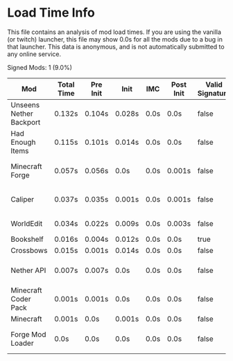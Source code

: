 # Load Time Info

This file contains an analysis of mod load times. If you are using the vanilla
(or twitch) launcher, this file may show 0.0s for all the mods due to a bug in
that launcher. This data is anonymous, and is not automatically submitted to any
online service.



Signed Mods: 1 (9.0%)

| Mod                     | Total Time | Pre Init | Init   | IMC  | Post Init | Valid Signature | File Name                                                  |
|-------------------------|------------|----------|--------|------|-----------|-----------------|------------------------------------------------------------|
| Unseens Nether Backport | 0.132s     | 0.104s   | 0.028s | 0.0s | 0.0s      | false           | nb-1.12.2-0.0.1.jar                                        |
| Had Enough Items        | 0.115s     | 0.101s   | 0.014s | 0.0s | 0.0s      | false           | had-enough-items-557549-4571247_mapped_stable_39-1.12.jar  |
| Minecraft Forge         | 0.057s     | 0.056s   | 0.0s   | 0.0s | 0.001s    | false           | forge-1.12.2-14.23.5.2860_mapped_stable_39-1.12-recomp.jar |
| Caliper                 | 0.037s     | 0.035s   | 0.001s | 0.0s | 0.001s    | false           | caliper-266824-2810222_mapped_stable_39-1.12.jar           |
| WorldEdit               | 0.034s     | 0.022s   | 0.009s | 0.0s | 0.003s    | false           | worldedit-forge-mc1.12.2-6.1.10-dist.jar                   |
| Bookshelf               | 0.016s     | 0.004s   | 0.012s | 0.0s | 0.0s      | true            | Bookshelf-1.12.2-2.3.590 (1).jar                           |
| Crossbows               | 0.015s     | 0.001s   | 0.014s | 0.0s | 0.0s      | false           | crossbows-973881-5108261.jar                               |
| Nether API              | 0.007s     | 0.007s   | 0.0s   | 0.0s | 0.0s      | false           | nether-API-f2f48d7b8b_mapped_stable_39-1.12.jar            |
| Minecraft Coder Pack    | 0.001s     | 0.001s   | 0.0s   | 0.0s | 0.0s      | false           | minecraft.jar                                              |
| Minecraft               | 0.001s     | 0.0s     | 0.001s | 0.0s | 0.0s      | false           | minecraft.jar                                              |
| Forge Mod Loader        | 0.0s       | 0.0s     | 0.0s   | 0.0s | 0.0s      | false           | forge-1.12.2-14.23.5.2860_mapped_stable_39-1.12-recomp.jar |
